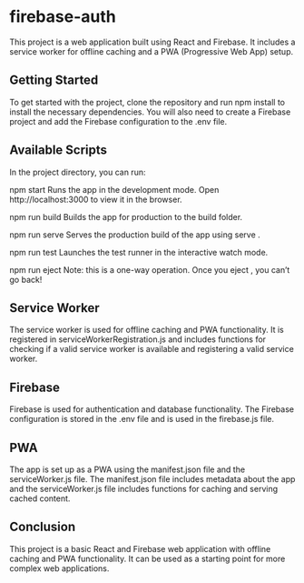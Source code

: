 # firebase-auth

This project is a web application built using React and Firebase. It includes a service worker for offline caching and a PWA (Progressive Web App) setup.

## Getting Started
To get started with the project, clone the repository and run 
npm install
 to install the necessary dependencies. You will also need to create a Firebase project and add the Firebase configuration to the 
.env
 file.

## Available Scripts
In the project directory, you can run:

npm start
Runs the app in the development mode. Open http://localhost:3000 to view it in the browser.

npm run build
Builds the app for production to the 
build
 folder.

npm run serve
Serves the production build of the app using 
serve
.

npm run test
Launches the test runner in the interactive watch mode.

npm run eject
Note: this is a one-way operation. Once you 
eject
, you can’t go back!

## Service Worker
The service worker is used for offline caching and PWA functionality. It is registered in 
serviceWorkerRegistration.js
 and includes functions for checking if a valid service worker is available and registering a valid service worker.

## Firebase
Firebase is used for authentication and database functionality. The Firebase configuration is stored in the 
.env
 file and is used in the 
firebase.js
 file.

## PWA
The app is set up as a PWA using the 
manifest.json
 file and the 
serviceWorker.js
 file. The 
manifest.json
 file includes metadata about the app and the 
serviceWorker.js
 file includes functions for caching and serving cached content.

## Conclusion
This project is a basic React and Firebase web application with offline caching and PWA functionality. It can be used as a starting point for more complex web applications.
